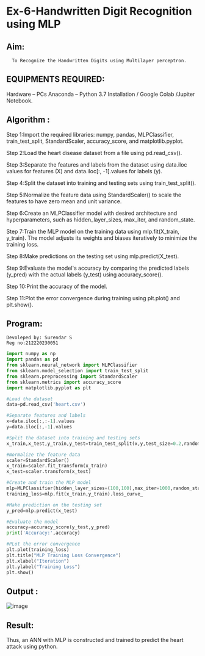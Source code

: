 # Ex-6-Handwritten Digit Recognition using MLP
## Aim:
      To Recognize the Handwritten Digits using Multilayer perceptron.
##  EQUIPMENTS REQUIRED:
Hardware – PCs
Anaconda – Python 3.7 Installation / Google Colab /Jupiter Notebook.

## Algorithm :
Step 1:Import the required libraries: numpy, pandas, MLPClassifier, train_test_split, StandardScaler, accuracy_score, and matplotlib.pyplot.

Step 2:Load the heart disease dataset from a file using pd.read_csv().

Step 3:Separate the features and labels from the dataset using data.iloc values for features (X) and data.iloc[:, -1].values for labels (y).

Step 4:Split the dataset into training and testing sets using train_test_split().

Step 5:Normalize the feature data using StandardScaler() to scale the features to have zero mean and unit variance.

Step 6:Create an MLPClassifier model with desired architecture and hyperparameters, such as hidden_layer_sizes, max_iter, and random_state.

Step 7:Train the MLP model on the training data using mlp.fit(X_train, y_train). The model adjusts its weights and biases iteratively to minimize the training loss.

Step 8:Make predictions on the testing set using mlp.predict(X_test).

Step 9:Evaluate the model's accuracy by comparing the predicted labels (y_pred) with the actual labels (y_test) using accuracy_score().

Step 10:Print the accuracy of the model.

Step 11:Plot the error convergence during training using plt.plot() and plt.show().

## Program:
```
Devoleped by: Surendar S
Reg no:212220230051
```
```python
import numpy as np
import pandas as pd
from sklearn.neural_network import MLPClassifier
from sklearn.model_selection import train_test_split
from sklearn.preprocessing import StandardScaler
from sklearn.metrics import accuracy_score
import matplotlib.pyplot as plt

#Load the dataset
data=pd.read_csv('heart.csv')

#Separate features and labels
x=data.iloc[:,:-1].values
y=data.iloc[:,-1].values

#Split the dataset into training and testing sets
x_train,x_test,y_train,y_test=train_test_split(x,y,test_size=0.2,random_state=42)

#Normalize the feature data
scaler=StandardScaler()
x_train=scaler.fit_transform(x_train)
x_test=scaler.transform(x_test)

#Create and train the MLP model
mlp=MLPClassifier(hidden_layer_sizes=(100,100),max_iter=1000,random_state=42)
training_loss=mlp.fit(x_train,y_train).loss_curve_

#Make prediction on the testing set
y_pred=mlp.predict(x_test)

#Evaluate the model
accuracy=accuracy_score(y_test,y_pred)
print('Accuracy:',accuracy)

#PLot the error convergence
plt.plot(training_loss)
plt.title("MLP Training Loss Convergence")
plt.xlabel("Iteration")
plt.ylabel("Training Loss")
plt.show()
```
## Output :
![image](https://github.com/JayanthYadav123/Ex-6-Handwritten-Digit-Recognition-using-MLP/assets/94836154/d454506b-c402-430c-a71d-e0df37cd7198)

## Result:
 Thus, an ANN with MLP is constructed and trained to predict the heart attack using python.
